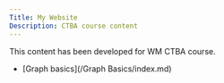 ```yaml
---
Title: My Website
Description: CTBA course content
---
```


This content has been developed for WM CTBA course.
-  [Graph basics](/Graph Basics/index.md) 
